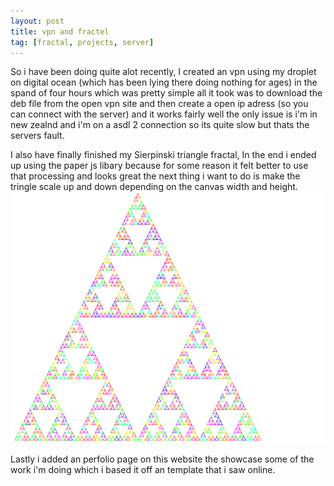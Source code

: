 ```yaml
---
layout: post
title: vpn and fractel
tag: [fractal, projects, server]
---
```

So i have been doing quite alot recently, I created an vpn using my droplet on digital
 ocean (which has been lying there doing nothing for ages) in the spand of four hours
which was pretty simple all it took was to download the deb file from the open vpn site
 and then create a open ip adress (so you can connect with the server) and it works fairly well
 the only issue is i'm in new zealnd and i'm on a asdl 2 connection so its quite slow but thats
 the servers fault.

 I also have finally finished my Sierpinski triangle fractal, In the end i ended up using
 the paper js libary because for some reason it felt better to use that processing and looks great
 the next thing i want to do is make the tringle scale up and down depending on the canvas width and height.      
![fractal](/images/tringle.png)

Lastly i added an perfolio page on this website the showcase some of the work i'm doing which i based it
off an template that i saw online. 
